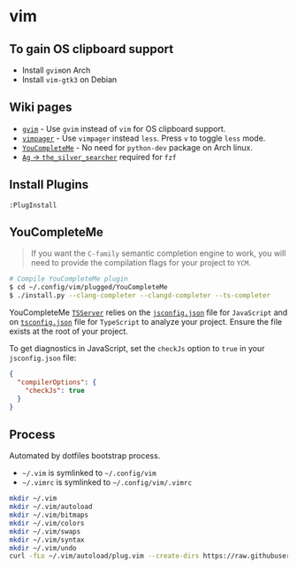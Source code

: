 # vim

## To gain OS clipboard support

* Install `gvim`on Arch
* Install `vim-gtk3` on Debian

## Wiki pages

* [`gvim`](https://wiki.archlinux.org/index.php/vim) - Use `gvim` instead of `vim` for OS clipboard support.
* [`vimpager`](https://wiki.archlinux.org/index.php/Vim) - Use `vimpager` instead `less`. Press `v` to toggle `less` mode.
* [`YouCompleteMe`](https://github.com/Valloric/YouCompleteMe) - No need for `python-dev` package on Arch linux.
* [`Ag` -> `the_silver_searcher`](https://github.com/ggreer/the_silver_searcher) required for `fzf`

## Install Plugins

```vim
:PlugInstall
```

## YouCompleteMe

> If you want the `C-family` semantic completion engine to work,
> you will need to provide the compilation flags for your project to `YCM`.

```bash
# Compile YouCompleteMe plugin
$ cd ~/.config/vim/plugged/YouCompleteMe
$ ./install.py --clang-completer --clangd-completer --ts-completer
```

YouCompleteMe
[`TSServer`](https://github.com/Microsoft/TypeScript/tree/master/src/server) relies on the
[`jsconfig.json`](https://code.visualstudio.com/docs/languages/jsconfig) file for `JavaScript` and on
[`tsconfig.json`](https://www.typescriptlang.org/docs/handbook/tsconfig-json.html) file for `TypeScript`
to analyze your project.
Ensure the file exists at the root of your project.

To get diagnostics in JavaScript, set the `checkJs` option to `true` in your
`jsconfig.json` file:
```json
{
  "compilerOptions": {
    "checkJs": true
  }
}
```

## Process

Automated by dotfiles bootstrap process.

* `~/.vim` is symlinked to `~/.config/vim`
* `~/.vimrc` is symlinked to `~/.config/vim/.vimrc`

```bash
mkdir ~/.vim
mkdir ~/.vim/autoload
mkdir ~/.vim/bitmaps
mkdir ~/.vim/colors
mkdir ~/.vim/swaps
mkdir ~/.vim/syntax
mkdir ~/.vim/undo
curl -fLo ~/.vim/autoload/plug.vim --create-dirs https://raw.githubusercontent.com/junegunn/vim-plug/master/plug.vim
```
